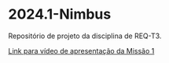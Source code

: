 # 2024.1-Nimbus
Repositório de projeto da disciplina de REQ-T3.

[Link para vídeo de apresentação da Missão 1](https://youtu.be/j-eiggel8tY)

